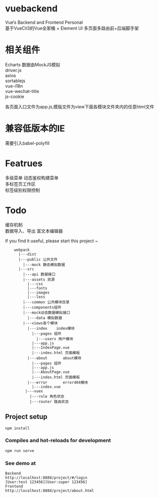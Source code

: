 # vuebackend
Vue‘s Backend and Frontend Personal  
基于VueCli3的Vue全家桶 + Element UI 多页面多路由前+后端脚手架  
# 相关组件
Echarts
数据由MockJS模拟  
driver.js  
axios  
sortablejs  
vue-i18n  
vue-wechat-title  
js-cookie  

各页面入口文件为app.js,模版文件为view下面各模块文件夹内的任意html文件  
# 兼容低版本的IE
需要引入babel-polyfill
# Featrues  
多级菜单
动态鉴权构建菜单  
多标签页工作区  
标签级别权限控制  
# Todo
缓存机制  
数据导入、导出
富文本编辑器

If you find it useful, please start this project ~
```
    webpack
      |---dist 
      |---public 公共文件
        |---mock 静态模拟数据
      |---src
        |---api 数据接口
        |---assets 资源
          |---css
          |---fonts
          |---images
          |---less
        |---common 公共模块目录
        |---components组件
        |---mock动态数据模拟接口
          |---data 模拟数据
        |---views各个模块
          |---index    index模块
            |---pages 组件
              |---users 用户模块
            |---app.js
            |---IndexPage.vue
            |---index.html 页面模板
          |---about       about模块
            |---pages 组件
            |---app.js
            |---AboutPage.vue
            |---index.html 页面模板
          |---error       error404模块
            |---index.vue
         |---vuex    
           |---role 角色状态
           |---router 路由状态
```
## Project setup
```
npm install
```

### Compiles and hot-reloads for development
```
npm run serve
```
### See demo at 
```
Backend  
http://localhost:8888/project/#/login  
[User:test 123456][User:super 123456]
Frontend  
http://localhost:8888/project/about.html
```
